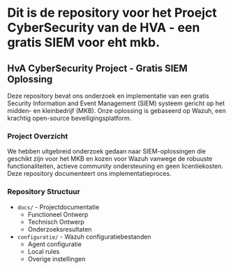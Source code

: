# Dit is de repository voor het Proejct CyberSecurity van de HVA - een gratis SIEM voor eht mkb. 

## HvA CyberSecurity Project - Gratis SIEM Oplossing

Deze repository bevat ons onderzoek en implementatie van een gratis Security Information and Event Management (SIEM) systeem gericht op het midden- en kleinbedrijf (MKB). Onze oplossing is gebaseerd op Wazuh, een krachtig open-source beveiligingsplatform.

### Project Overzicht
We hebben uitgebreid onderzoek gedaan naar SIEM-oplossingen die geschikt zijn voor het MKB en kozen voor Wazuh vanwege de robuuste functionaliteiten, actieve community ondersteuning en geen licentiekosten. Deze repository documenteert ons implementatieproces.

### Repository Structuur
- `docs/` - Projectdocumentatie
  - Functioneel Ontwerp
  - Technisch Ontwerp
  - Onderzoeksresultaten
- `configuratie/` - Wazuh configuratiebestanden
  - Agent configuratie
  - Local rules
  - Overige instellingen



